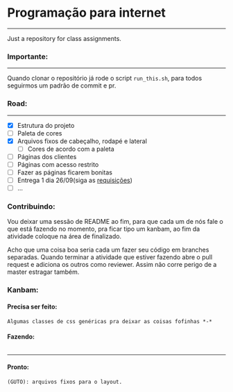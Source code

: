 # Programação para internet
---
Just a repository for class assignments.

### Importante:
---
Quando clonar o repositório já rode o script ```run_this.sh```, para todos seguirmos um padrão de commit e pr.


### Road:
---

- [X] Estrutura do projeto
- [ ] Paleta de cores
- [X] Arquivos fixos de cabeçalho, rodapé e lateral
    - [ ] Cores de acordo com a paleta
- [ ] Páginas dos clientes
- [ ] Páginas com acesso restrito
- [ ] Fazer as páginas ficarem bonitas
- [ ] Entrega 1 dia 26/09(siga as [requisições](https://github.com/jabolina/ppi/blob/master/assignment.pdf))
- [ ] ...

### Contribuindo:

Vou deixar uma sessão de README ao fim, para que cada um de nós fale o que está
fazendo no momento, pra ficar tipo um kanbam, ao fim da atividade coloque
na área de finalizado.

Acho que uma coisa boa seria cada um fazer seu código em branches separadas. Quando terminar 
a atividade que estiver fazendo abre o pull request e adiciona os outros como reviewer.
Assim não corre perigo de a master estragar também.

### Kanbam:

#### Precisa ser feito:

```
Algumas classes de css genéricas pra deixar as coisas fofinhas *-*

```

#### Fazendo:

```

```

---

#### Pronto:

```
(GUTO): arquivos fixos para o layout.

```
